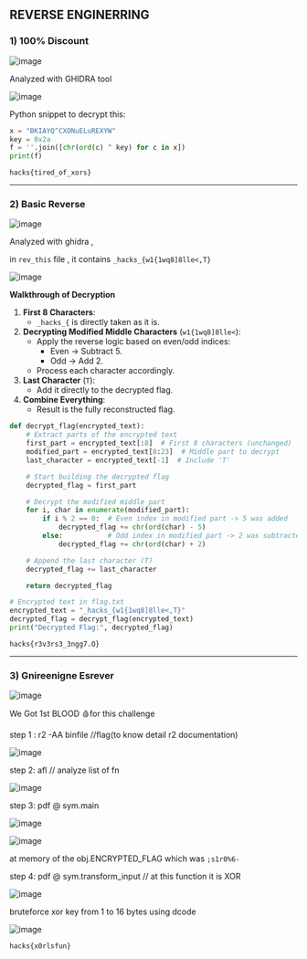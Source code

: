 ## REVERSE ENGINERRING

### 1) 100% Discount
![image](https://github.com/user-attachments/assets/86e07178-fc49-402a-ad93-210701e28fee)


Analyzed with GHIDRA tool 

![image](https://github.com/user-attachments/assets/429e2b68-abf8-4e9d-a4e7-6f5afe10a47e)


Python snippet to decrypt this:

```python
x = "BKIAYQ^CXONuELuREXYW"
key = 0x2a
f = ''.join([chr(ord(c) ^ key) for c in x])
print(f)

```

`hacks{tired_of_xors}`

----

### 2) Basic Reverse
![image](https://github.com/user-attachments/assets/767feb6f-e09c-4c18-ab57-2cbb5f85e8ea)


Analyzed with ghidra , 

in `rev_this` file , it contains `_hacks_{w1{1wq8]8lle<,T}`

![image](https://github.com/user-attachments/assets/9e8ca92d-0497-49b6-8f38-80d25e827955)


**Walkthrough of Decryption**

1. **First 8 Characters**:
    - `_hacks_{` is directly taken as it is.
2. **Decrypting Modified Middle Characters** (`w1{1wq8]8lle<`):
    - Apply the reverse logic based on even/odd indices:
        - Even → Subtract 5.
        - Odd → Add 2.
    - Process each character accordingly.
3. **Last Character** (`T`):
    - Add it directly to the decrypted flag.
4. **Combine Everything**:
    - Result is the fully reconstructed flag.

```python
def decrypt_flag(encrypted_text):
    # Extract parts of the encrypted text
    first_part = encrypted_text[:8]  # First 8 characters (unchanged)
    modified_part = encrypted_text[8:23]  # Middle part to decrypt
    last_character = encrypted_text[-1]  # Include 'T'

    # Start building the decrypted flag
    decrypted_flag = first_part

    # Decrypt the modified middle part
    for i, char in enumerate(modified_part):
        if i % 2 == 0:  # Even index in modified part -> 5 was added
            decrypted_flag += chr(ord(char) - 5)
        else:           # Odd index in modified part -> 2 was subtracted
            decrypted_flag += chr(ord(char) + 2)

    # Append the last character (T)
    decrypted_flag += last_character

    return decrypted_flag

# Encrypted text in flag.txt
encrypted_text = "_hacks_{w1{1wq8]8lle<,T}"
decrypted_flag = decrypt_flag(encrypted_text)
print("Decrypted Flag:", decrypted_flag)

```

`hacks{r3v3rs3_3ngg7.O}`

----
### 3) Gnireenigne Esrever

![image](https://github.com/user-attachments/assets/fb030ddf-d9bf-416e-a39e-89262efd599a)


We Got 1st BLOOD 🩸for this challenge

step 1 : r2 -AA binfile             //flag(to know detail r2 documentation)

![image](https://github.com/user-attachments/assets/a9bdf74d-2a52-458a-91a0-27021c3f732a)


step 2: afl            // analyze list of fn

![image](https://github.com/user-attachments/assets/fe46754e-c41e-4b91-9368-b9335135fb00)


step 3: pdf @ sym.main

![image](https://github.com/user-attachments/assets/67e098f4-519c-4485-9a06-a81e745083ab)


![image](https://github.com/user-attachments/assets/716e249c-465b-4a85-9b55-800d79bed084)


at  memory of the  obj.ENCRYPTED_FLAG which was `;s1r0%6-`

step 4: pdf @ sym.transform_input   // at this function it is XOR 

![image](https://github.com/user-attachments/assets/0cdad8c2-b566-4cd5-913f-f34724b23381)


 bruteforce xor key from 1 to 16 bytes using dcode

![image](https://github.com/user-attachments/assets/48f63133-ecda-48cb-9424-711225aef548)


`hacks{x0rlsfun}`
